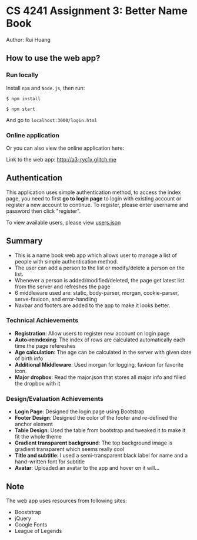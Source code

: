 # CS 4241 Assignment 3: Better Name Book

Author: Rui Huang

## How to use the web app?
### Run locally
Install `npm` and `Node.js`, then run:

`
$ npm install
`

`
$ npm start
`

And go to `localhost:3000/login.html`

### Online application
Or you can also view the online application here:

Link to the web app: http://a3-ryc1x.glitch.me

## Authentication

This application uses simple authentication method, to access the index page, you need to first **go to login page** to login with existing account or register a new account to continue. To register, please enter username and password then click "register".

To view available users, please view [users.json](/public/json/users.json)

## Summary
- This is a name book web app which allows user to manage a list of people with simple authentication method.
- The user can add a person to the list or modify/delete a person on the list.
- Whenever a person is added/modified/deleted, the page get latest list from the server and refreshes the page
- 6 middleware used are: static, body-parser, morgan, cookie-parser, serve-favicon, and error-handling
- Navbar and footers are added to the app to make it looks better.

### Technical Achievements
- **Registration**: Allow users to register new account on login page
- **Auto-reindexing**: The index of rows are calculated automatically each time the page refereshes
- **Age calculation**: The age can be calculated in the server with given date of birth info
- **Additional Middleware**: Used morgan for logging, favicon for favorite icon.
- **Major dropbox**: Read the major.json that stores all major info and filled the dropbox with it

### Design/Evaluation Achievements

- **Login Page**: Designed the login page using Bootstrap
- **Footer Design**: Designed the color of the footer and re-defined the anchor element
- **Table Design**: Used the table from bootstrap and tweaked it to make it fit the whole theme
- **Gradient transparent background**: The top background image is gradient transparent which seems really cool
- **Title and subtitle**: I used a semi-transparent black label for name and a hand-written font for subtitle
- **Avatar**: Uploaded an avatar to the app and hover on it will...

## Note
The web app uses resources from following sites:
- Booststrap
- jQuery
- Google Fonts
- League of Legends

